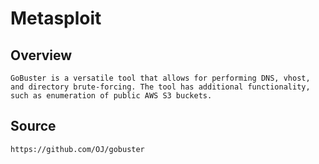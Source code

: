 # Metasploit

## Overview

	GoBuster is a versatile tool that allows for performing DNS, vhost, and directory brute-forcing. The tool has additional functionality, such as enumeration of public AWS S3 buckets. 

## Source

	https://github.com/OJ/gobuster

